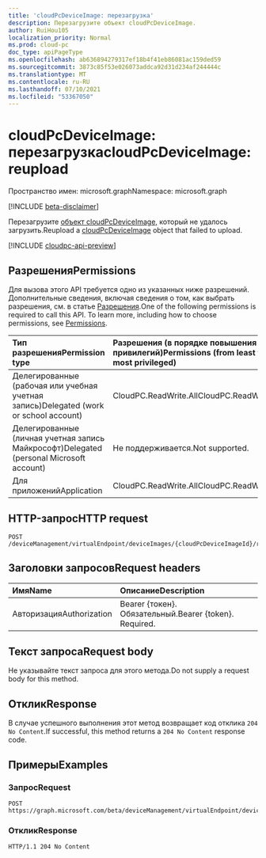 ```yaml
---
title: 'cloudPcDeviceImage: перезагрузка'
description: Перезагрузите объект cloudPcDeviceImage.
author: RuiHou105
localization_priority: Normal
ms.prod: cloud-pc
doc_type: apiPageType
ms.openlocfilehash: ab636894279317ef18b4f41eb86081ac159ded59
ms.sourcegitcommit: 3873c85f53e026073addca92d31d234af244444c
ms.translationtype: MT
ms.contentlocale: ru-RU
ms.lasthandoff: 07/10/2021
ms.locfileid: "53367050"
---
```

# <a name="cloudpcdeviceimage-reupload"></a><span data-ttu-id="2b582-103">cloudPcDeviceImage: перезагрузка</span><span class="sxs-lookup"><span data-stu-id="2b582-103">cloudPcDeviceImage: reupload</span></span>

<span data-ttu-id="2b582-104">Пространство имен: microsoft.graph</span><span class="sxs-lookup"><span data-stu-id="2b582-104">Namespace: microsoft.graph</span></span>

[!INCLUDE [beta-disclaimer](../../includes/beta-disclaimer.md)]

<span data-ttu-id="2b582-105">Перезагрузите [объект cloudPcDeviceImage,](../resources/cloudpcdeviceimage.md) который не удалось загрузить.</span><span class="sxs-lookup"><span data-stu-id="2b582-105">Reupload a [cloudPcDeviceImage](../resources/cloudpcdeviceimage.md) object that failed to upload.</span></span>

[!INCLUDE [cloudpc-api-preview](../../includes/cloudpc-api-preview.md)]
## <a name="permissions"></a><span data-ttu-id="2b582-106">Разрешения</span><span class="sxs-lookup"><span data-stu-id="2b582-106">Permissions</span></span>

<span data-ttu-id="2b582-p101">Для вызова этого API требуется одно из указанных ниже разрешений. Дополнительные сведения, включая сведения о том, как выбрать разрешения, см. в статье [Разрешения](/graph/permissions-reference).</span><span class="sxs-lookup"><span data-stu-id="2b582-p101">One of the following permissions is required to call this API. To learn more, including how to choose permissions, see [Permissions](/graph/permissions-reference).</span></span>

|<span data-ttu-id="2b582-109">Тип разрешения</span><span class="sxs-lookup"><span data-stu-id="2b582-109">Permission type</span></span>|<span data-ttu-id="2b582-110">Разрешения (в порядке повышения привилегий)</span><span class="sxs-lookup"><span data-stu-id="2b582-110">Permissions (from least to most privileged)</span></span>|
|:---|:---|
|<span data-ttu-id="2b582-111">Делегированные (рабочая или учебная учетная запись)</span><span class="sxs-lookup"><span data-stu-id="2b582-111">Delegated (work or school account)</span></span>|<span data-ttu-id="2b582-112">CloudPC.ReadWrite.All</span><span class="sxs-lookup"><span data-stu-id="2b582-112">CloudPC.ReadWrite.All</span></span>|
|<span data-ttu-id="2b582-113">Делегированные (личная учетная запись Майкрософт)</span><span class="sxs-lookup"><span data-stu-id="2b582-113">Delegated (personal Microsoft account)</span></span>|<span data-ttu-id="2b582-114">Не поддерживается.</span><span class="sxs-lookup"><span data-stu-id="2b582-114">Not supported.</span></span>|
|<span data-ttu-id="2b582-115">Для приложений</span><span class="sxs-lookup"><span data-stu-id="2b582-115">Application</span></span>|<span data-ttu-id="2b582-116">CloudPC.ReadWrite.All</span><span class="sxs-lookup"><span data-stu-id="2b582-116">CloudPC.ReadWrite.All</span></span>|

## <a name="http-request"></a><span data-ttu-id="2b582-117">HTTP-запрос</span><span class="sxs-lookup"><span data-stu-id="2b582-117">HTTP request</span></span>

<!-- {
  "blockType": "ignored"
}
-->

``` http
POST /deviceManagement/virtualEndpoint/deviceImages/{cloudPcDeviceImageId}/reupload
```

## <a name="request-headers"></a><span data-ttu-id="2b582-118">Заголовки запросов</span><span class="sxs-lookup"><span data-stu-id="2b582-118">Request headers</span></span>

|<span data-ttu-id="2b582-119">Имя</span><span class="sxs-lookup"><span data-stu-id="2b582-119">Name</span></span>|<span data-ttu-id="2b582-120">Описание</span><span class="sxs-lookup"><span data-stu-id="2b582-120">Description</span></span>|
|:---|:---|
|<span data-ttu-id="2b582-121">Авторизация</span><span class="sxs-lookup"><span data-stu-id="2b582-121">Authorization</span></span>|<span data-ttu-id="2b582-p102">Bearer {токен}. Обязательный.</span><span class="sxs-lookup"><span data-stu-id="2b582-p102">Bearer {token}. Required.</span></span>|

## <a name="request-body"></a><span data-ttu-id="2b582-124">Текст запроса</span><span class="sxs-lookup"><span data-stu-id="2b582-124">Request body</span></span>

<span data-ttu-id="2b582-125">Не указывайте текст запроса для этого метода.</span><span class="sxs-lookup"><span data-stu-id="2b582-125">Do not supply a request body for this method.</span></span>

## <a name="response"></a><span data-ttu-id="2b582-126">Отклик</span><span class="sxs-lookup"><span data-stu-id="2b582-126">Response</span></span>

<span data-ttu-id="2b582-127">В случае успешного выполнения этот метод возвращает код отклика `204 No Content`.</span><span class="sxs-lookup"><span data-stu-id="2b582-127">If successful, this method returns a `204 No Content` response code.</span></span>

## <a name="examples"></a><span data-ttu-id="2b582-128">Примеры</span><span class="sxs-lookup"><span data-stu-id="2b582-128">Examples</span></span>

### <a name="request"></a><span data-ttu-id="2b582-129">Запрос</span><span class="sxs-lookup"><span data-stu-id="2b582-129">Request</span></span>

<!-- {
  "blockType": "request",
  "name": "reupload_deviceimages_from_virtualendpoint"
}
-->

``` http
POST https://graph.microsoft.com/beta/deviceManagement/virtualEndpoint/deviceImages/{cloudPcDeviceImageId}/reupload
```

### <a name="response"></a><span data-ttu-id="2b582-130">Отклик</span><span class="sxs-lookup"><span data-stu-id="2b582-130">Response</span></span>

<!-- {
  "blockType": "response",
  "truncated": true
}
-->

``` http
HTTP/1.1 204 No Content
```
